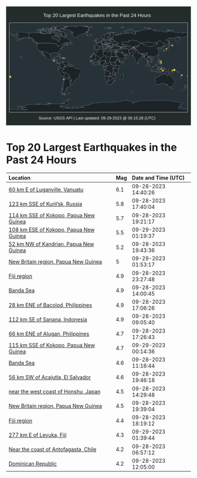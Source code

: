 ![Map](./map.png)

# Top 20 Largest Earthquakes in the Past 24 Hours

| Location | Mag | Date and Time (UTC) |
|:---|:---|:---|
| [60 km E of Luganville, Vanuatu](https://earthquake.usgs.gov/earthquakes/eventpage/us6000lbdi) | 6.1 | 09-28-2023 14:40:26 |
| [123 km SSE of Kuril’sk, Russia](https://earthquake.usgs.gov/earthquakes/eventpage/us6000lbgs) | 5.8 | 09-28-2023 17:40:04 |
| [114 km SSE of Kokopo, Papua New Guinea](https://earthquake.usgs.gov/earthquakes/eventpage/us6000lbhd) | 5.7 | 09-28-2023 19:21:17 |
| [108 km ESE of Kokopo, Papua New Guinea](https://earthquake.usgs.gov/earthquakes/eventpage/us6000lbk5) | 5.5 | 09-29-2023 01:19:37 |
| [52 km NW of Kandrian, Papua New Guinea](https://earthquake.usgs.gov/earthquakes/eventpage/us6000lbi7) | 5.2 | 09-28-2023 19:43:36 |
| [New Britain region, Papua New Guinea](https://earthquake.usgs.gov/earthquakes/eventpage/us6000lbkp) | 5 | 09-29-2023 01:53:17 |
| [Fiji region](https://earthquake.usgs.gov/earthquakes/eventpage/us6000lbjq) | 4.9 | 09-28-2023 23:27:48 |
| [Banda Sea](https://earthquake.usgs.gov/earthquakes/eventpage/us6000lbd8) | 4.9 | 09-28-2023 14:00:45 |
| [28 km ENE of Bacolod, Philippines](https://earthquake.usgs.gov/earthquakes/eventpage/us6000lbgj) | 4.9 | 09-28-2023 17:06:26 |
| [112 km SE of Sanana, Indonesia](https://earthquake.usgs.gov/earthquakes/eventpage/us6000lbby) | 4.9 | 09-28-2023 09:05:40 |
| [66 km ENE of Alugan, Philippines](https://earthquake.usgs.gov/earthquakes/eventpage/us6000lbgp) | 4.7 | 09-28-2023 17:26:43 |
| [115 km SSE of Kokopo, Papua New Guinea](https://earthquake.usgs.gov/earthquakes/eventpage/us6000lbk0) | 4.7 | 09-29-2023 00:14:36 |
| [Banda Sea](https://earthquake.usgs.gov/earthquakes/eventpage/us6000lbcv) | 4.6 | 09-28-2023 11:16:44 |
| [56 km SW of Acajutla, El Salvador](https://earthquake.usgs.gov/earthquakes/eventpage/us6000lbi6) | 4.6 | 09-28-2023 19:46:18 |
| [near the west coast of Honshu, Japan](https://earthquake.usgs.gov/earthquakes/eventpage/us6000lbdg) | 4.5 | 09-28-2023 14:29:48 |
| [New Britain region, Papua New Guinea](https://earthquake.usgs.gov/earthquakes/eventpage/us6000lbi4) | 4.5 | 09-28-2023 19:39:04 |
| [Fiji region](https://earthquake.usgs.gov/earthquakes/eventpage/us6000lbh2) | 4.4 | 09-28-2023 18:19:12 |
| [277 km E of Levuka, Fiji](https://earthquake.usgs.gov/earthquakes/eventpage/us6000lbkk) | 4.3 | 09-29-2023 01:39:44 |
| [Near the coast of Antofagasta, Chile](https://earthquake.usgs.gov/earthquakes/eventpage/us6000lbbg) | 4.2 | 09-28-2023 06:57:12 |
| [Dominican Republic](https://earthquake.usgs.gov/earthquakes/eventpage/us6000lbd0) | 4.2 | 09-28-2023 12:05:00 |
